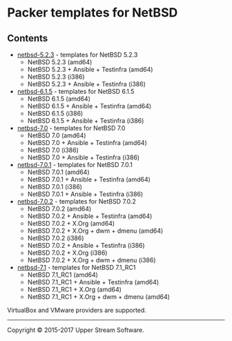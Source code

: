 # Packer templates for NetBSD

## Contents

* [netbsd-5.2.3](netbsd-5.2.3/README.mdown) - templates for NetBSD 5.2.3
    * NetBSD 5.2.3 (amd64)
    * NetBSD 5.2.3 + Ansible + Testinfra (amd64)
    * NetBSD 5.2.3 (i386)
    * NetBSD 5.2.3 + Ansible + Testinfra (i386)
* [netbsd-6.1.5](netbsd-6.1.5/README.mdown) - templates for NetBSD 6.1.5
    * NetBSD 6.1.5 (amd64)
    * NetBSD 6.1.5 + Ansible + Testinfra (amd64)
    * NetBSD 6.1.5 (i386)
    * NetBSD 6.1.5 + Ansible + Testinfra (i386)
* [netbsd-7.0](netbsd-7.0/README.mdown) - templates for NetBSD 7.0
    * NetBSD 7.0 (amd64)
    * NetBSD 7.0 + Ansible + Testinfra (amd64)
    * NetBSD 7.0 (i386)
    * NetBSD 7.0 + Ansible + Testinfra (i386)
* [netbsd-7.0.1](netbsd-7.0.1/README.mdown) - templates for NetBSD 7.0.1
    * NetBSD 7.0.1 (amd64)
    * NetBSD 7.0.1 + Ansible + Testinfra (amd64)
    * NetBSD 7.0.1 (i386)
    * NetBSD 7.0.1 + Ansible + Testinfra (i386)
* [netbsd-7.0.2](netbsd-7.0.2/README.mdown) - templates for NetBSD 7.0.2
    * NetBSD 7.0.2 (amd64)
    * NetBSD 7.0.2 + Ansible + Testinfra (amd64)
    * NetBSD 7.0.2 + X.Org (amd64)
    * NetBSD 7.0.2 + X.Org + dwm + dmenu (amd64)
    * NetBSD 7.0.2 (i386)
    * NetBSD 7.0.2 + Ansible + Testinfra (i386)
    * NetBSD 7.0.2 + X.Org (i386)
    * NetBSD 7.0.2 + X.Org + dwm + dmenu (i386)
* [netbsd-7.1](netbsd-7.1/README.mdown) - templates for NetBSD 7.1_RC1
    * NetBSD 7.1_RC1 (amd64)
    * NetBSD 7.1_RC1 + Ansible + Testinfra (amd64)
    * NetBSD 7.1_RC1 + X.Org (amd64)
    * NetBSD 7.1_RC1 + X.Org + dwm + dmenu (amd64)

VirtualBox and VMware providers are supported.

- - -

Copyright &copy; 2015-2017 Upper Stream Software.
